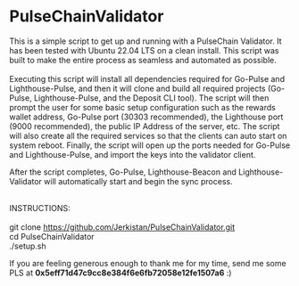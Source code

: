# PulseChainValidator

This is a simple script to get up and running with a PulseChain Validator.  It has been tested with Ubuntu 22.04 LTS on a clean install.  This script was built to make the entire process as seamless and automated as possible.  
<br>
Executing this script will install all dependencies required for Go-Pulse and Lighthouse-Pulse, and then it will clone and build all required projects (Go-Pulse, Lighthouse-Pulse, and the Deposit CLI tool).  The script will then prompt the user for some basic setup configuration such as the rewards wallet address, Go-Pulse port (30303 recommended), the Lighthouse port (9000 recommended), the public IP Address of the server, etc.  The script will also create all the required services so that the clients can auto start on system reboot. Finally, the script will open up the ports needed for Go-Pulse and Lighthouse-Pulse, and import the keys into the validator client.
<br>

After the script completes, Go-Pulse, Lighthouse-Beacon and Lighthouse-Validator will automatically start and begin the sync process.
<br>
<br>

INSTRUCTIONS:
<br>
<br>
git clone https://github.com/Jerkistan/PulseChainValidator.git
<br>
cd PulseChainValidator
<br>
./setup.sh
<br>


If you are feeling generous enough to thank me for my time, send me some PLS at <b>0x5eff71d47c9cc8e384f6e6fb72058e12fe1507a6</b> :)
